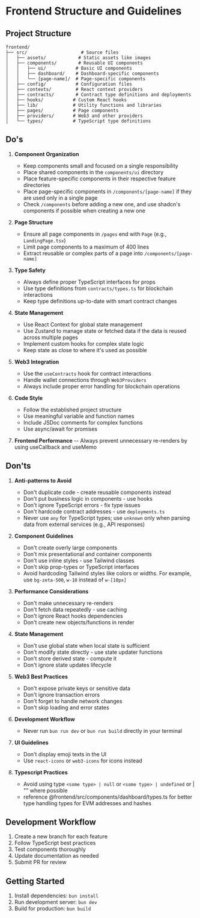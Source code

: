 # Frontend Structure and Guidelines

## Project Structure

```
frontend/
├── src/                    # Source files
│   ├── assets/            # Static assets like images
│   ├── components/        # Reusable UI components
│   │   ├── ui/           # Basic UI components
│   │   ├── dashboard/    # Dashboard-specific components
│   │   └── [page-name]/  # Page-specific components
│   ├── config/           # Configuration files
│   ├── contexts/         # React context providers
│   ├── contracts/        # Contract type definitions and deployments
│   ├── hooks/           # Custom React hooks
│   ├── lib/             # Utility functions and libraries
│   ├── pages/           # Page components
│   ├── providers/       # Web3 and other providers
│   └── types/           # TypeScript type definitions
```

## Do's

1. **Component Organization**
   - Keep components small and focused on a single responsibility
   - Place shared components in the `components/ui` directory
   - Place feature-specific components in their respective feature directories
   - Place page-specific components in `/components/[page-name]` if they are used only in a single page
   - Check `/components` before adding a new one, and use shadcn's components if possible when creating a new one

2. **Page Structure**
   - Ensure all page components in `/pages` end with `Page` (e.g., `LandingPage.tsx`)
   - Limit page components to a maximum of 400 lines
   - Extract reusable or complex parts of a page into `/components/[page-name]`

3. **Type Safety**
   - Always define proper TypeScript interfaces for props
   - Use type definitions from `contracts/types.ts` for blockchain interactions
   - Keep type definitions up-to-date with smart contract changes

4. **State Management**
   - Use React Context for global state management
   - Use Zustand to manage state or fetched data if the data is reused across multiple pages
   - Implement custom hooks for complex state logic
   - Keep state as close to where it's used as possible

5. **Web3 Integration**
   - Use the `useContracts` hook for contract interactions
   - Handle wallet connections through `Web3Providers`
   - Always include proper error handling for blockchain operations

6. **Code Style**
   - Follow the established project structure
   - Use meaningful variable and function names
   - Include JSDoc comments for complex functions
   - Use async/await for promises

7. **Frontend Performance**
   -- Always prevent unnecessary re-renders by using useCallback and useMemo

## Don'ts

1. **Anti-patterns to Avoid**
   - Don't duplicate code - create reusable components instead
   - Don't put business logic in components - use hooks
   - Don't ignore TypeScript errors - fix type issues
   - Don't hardcode contract addresses - use `deployments.ts`
   - Never use `any` for TypeScript types; use `unknown` only when parsing data from external services (e.g., API responses)

2. **Component Guidelines**
   - Don't create overly large components
   - Don't mix presentational and container components
   - Don't use inline styles - use Tailwind classes
   - Don't skip prop-types or TypeScript interfaces
   - Avoid hardcoding Tailwind styles like colors or widths. For example, use `bg-zeta-500`, `w-10` instead of `w-[10px]`

3. **Performance Considerations**
   - Don't make unnecessary re-renders
   - Don't fetch data repeatedly - use caching
   - Don't ignore React hooks dependencies
   - Don't create new objects/functions in render

4. **State Management**
   - Don't use global state when local state is sufficient
   - Don't modify state directly - use state updater functions
   - Don't store derived state - compute it
   - Don't ignore state updates lifecycle

5. **Web3 Best Practices**
   - Don't expose private keys or sensitive data
   - Don't ignore transaction errors
   - Don't forget to handle network changes
   - Don't skip loading and error states

6. **Development Workflow**
   - Never run `bun run dev` or `bun run build` directly in your terminal

7. **UI Guidelines**
   - Don't display emoji texts in the UI
   - Use `react-icons` or `web3-icons` for icons instead

8. **Typescript Practices**
   - Avoid using type `<some type> | null` or `<some type> | undefined` or <some type> | "" where possible
   - reference @frontend/src/components/dashboard/types.ts for better type handling types for EVM addresses and hashes

## Development Workflow

1. Create a new branch for each feature
2. Follow TypeScript best practices
3. Test components thoroughly
4. Update documentation as needed
5. Submit PR for review

## Getting Started

1. Install dependencies: `bun install`
2. Run development server: `bun dev`
3. Build for production: `bun build`
